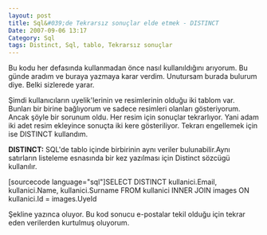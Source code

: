```yaml
---
layout: post
title: Sql&#039;de Tekrarsız sonuçlar elde etmek - DISTINCT
Date: 2007-09-06 13:17
Category: Sql
tags: Distinct, Sql, tablo, Tekrarsız sonuçlar
---
```


Bu kodu her defasında kullanmadan önce nasıl kullanıldığını arıyorum. Bu
günde aradım ve buraya yazmaya karar verdim. Unutursam burada bulurum
diye. Belki sizlerede yarar.

Şimdi kullanıcıların uyelik'lerinin ve resimlerinin olduğu iki tablom
var. Bunları bir birine bağlıyorum ve sadece resimleri olanları
gösteriyorum. Ancak şöyle bir sorunum oldu. Her resim için sonuçlar
tekrarlıyor. Yani adam iki adet resim ekleyince sonuçta iki kere
gösteriliyor. Tekrarı engellemek için ise DISTINCT kullandım.

**DISTINCT:** SQL'de tablo içinde birbirinin aynı veriler
bulunabilir.Aynı satırların listeleme esnasında bir kez yazılması için
Distinct sözcügü kullanılır.

[sourcecode language="sql"]SELECT DISTINCT kullanici.Email,
kullanici.Name, kullanici.Surname FROM kullanici INNER JOIN images ON
kullanici.Id = images.UyeId

Şekline yazınca oluyor. Bu kod sonucu e-postalar tekil olduğu için
tekrar eden verilerden kurtulmuş oluyorum.


